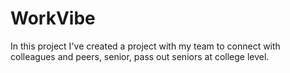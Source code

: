 # WorkVibe
In this project I've created a project with my team to connect with colleagues and peers, senior, pass out seniors at college level.
